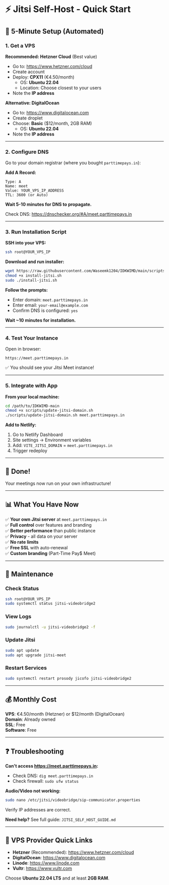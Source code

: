 # ⚡ Jitsi Self-Host - Quick Start

## 🚀 5-Minute Setup (Automated)

### 1. Get a VPS

**Recommended: Hetzner Cloud** (Best value)
- Go to: https://www.hetzner.com/cloud
- Create account
- Deploy: **CPX11** (€4.50/month)
  - OS: **Ubuntu 22.04**
  - Location: Choose closest to your users
- Note the **IP address**

**Alternative: DigitalOcean**
- Go to: https://www.digitalocean.com
- Create droplet
- Choose: **Basic** ($12/month, 2GB RAM)
  - OS: **Ubuntu 22.04**
- Note the **IP address**

---

### 2. Configure DNS

Go to your domain registrar (where you bought `parttimepays.in`):

**Add A Record:**
```
Type: A
Name: meet
Value: YOUR_VPS_IP_ADDRESS
TTL: 3600 (or Auto)
```

**Wait 5-10 minutes for DNS to propagate.**

Check DNS: https://dnschecker.org/#A/meet.parttimepays.in

---

### 3. Run Installation Script

**SSH into your VPS:**
```bash
ssh root@YOUR_VPS_IP
```

**Download and run installer:**
```bash
wget https://raw.githubusercontent.com/Waseemk1204/IDKWIMD/main/scripts/install-jitsi.sh
chmod +x install-jitsi.sh
sudo ./install-jitsi.sh
```

**Follow the prompts:**
- Enter domain: `meet.parttimepays.in`
- Enter email: `your-email@example.com`
- Confirm DNS is configured: `yes`

**Wait ~10 minutes for installation.**

---

### 4. Test Your Instance

Open in browser:
```
https://meet.parttimepays.in
```

✅ You should see your Jitsi Meet instance!

---

### 5. Integrate with App

**From your local machine:**

```bash
cd /path/to/IDKWIMD-main
chmod +x scripts/update-jitsi-domain.sh
./scripts/update-jitsi-domain.sh meet.parttimepays.in
```

**Add to Netlify:**
1. Go to Netlify Dashboard
2. Site settings → Environment variables
3. Add: `VITE_JITSI_DOMAIN` = `meet.parttimepays.in`
4. Trigger redeploy

---

## 🎉 Done!

Your meetings now run on your own infrastructure!

---

## 📊 What You Have Now

✅ **Your own Jitsi server** at `meet.parttimepays.in`  
✅ **Full control** over features and branding  
✅ **Better performance** than public instance  
✅ **Privacy** - all data on your server  
✅ **No rate limits**  
✅ **Free SSL** with auto-renewal  
✅ **Custom branding** (Part-Time Pay$ Meet)

---

## 🔧 Maintenance

### Check Status
```bash
ssh root@YOUR_VPS_IP
sudo systemctl status jitsi-videobridge2
```

### View Logs
```bash
sudo journalctl -u jitsi-videobridge2 -f
```

### Update Jitsi
```bash
sudo apt update
sudo apt upgrade jitsi-meet
```

### Restart Services
```bash
sudo systemctl restart prosody jicofo jitsi-videobridge2
```

---

## 💰 Monthly Cost

**VPS**: €4.50/month (Hetzner) or $12/month (DigitalOcean)  
**Domain**: Already owned  
**SSL**: Free  
**Software**: Free

---

## ❓ Troubleshooting

**Can't access https://meet.parttimepays.in:**
- Check DNS: `dig meet.parttimepays.in`
- Check firewall: `sudo ufw status`

**Audio/Video not working:**
```bash
sudo nano /etc/jitsi/videobridge/sip-communicator.properties
```
Verify IP addresses are correct.

**Need help?**
See full guide: `JITSI_SELF_HOST_GUIDE.md`

---

## 🎯 VPS Provider Quick Links

- **Hetzner** (Recommended): https://www.hetzner.com/cloud
- **DigitalOcean**: https://www.digitalocean.com
- **Linode**: https://www.linode.com
- **Vultr**: https://www.vultr.com

Choose **Ubuntu 22.04 LTS** and at least **2GB RAM**.

